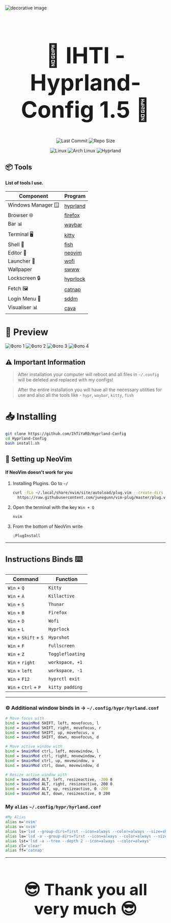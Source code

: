 ![decorative image](https://camo.githubusercontent.com/91cd2f143058a9c8d21ac3d58a70b77e133d24a774fe055ce72a4a366a0f7a1f/68747470733a2f2f692e696d6775722e636f6d2f565a4f796d49662e706e67)

<h1 align="center" style="font-size: 70px; font-weight: bold;">
  💎️ IHTI - Hyprland-Config 1.5 💎️
</h1>
<p align="center">
  <img src="https://img.shields.io/badge/LAST%20COMMIT-July%202025-purple?style=for-the-badge&color=green" alt="Last Commit" />
  <img src="https://img.shields.io/badge/REPO%20SIZE-55%20MiB-gradient?style=for-the-badge&color=ff5733" alt="Repo Size" />
</p>

<p align="center">
  <img src="https://img.shields.io/badge/Linux-black?style=for-the-badge&logo=Linux&logoColor=white" alt="Linux" />
  <img src="https://img.shields.io/badge/Arch-1793D1?style=for-the-badge&logo=ArchLinux&logoColor=white" alt="Arch Linux" />
  <img src="https://img.shields.io/badge/Hyprland-7E42F4?style=for-the-badge&logo=hyprland" alt="Hyprland" />
</p>



## 📦 Tools

#### List of tools I use.


| Component         | Program    |
|-------------------|------------|
| Windows Manager 🪟| [hyprland](https://github.com/hyprwm/Hyprland)  |
| Browser 🌐        | [firefox](https://github.com/topics/firefox-browser) |
| Bar 📊            | [waybar](https://github.com/Alexays/Waybar)      |
| Terminal 🖥️       | [kitty](https://github.com/kovidgoyal/kitty)        |
| Shell 🐚          | [fish](https://github.com/fish-shell/fish-shell) |
| Editor 📝         | [neovim](https://github.com/neovim/neovim)      |
| Launcher 🚀       | [wofi](https://github.com/SimplyCEO/wofi)          |
| Wallpaper         | [swww](https://github.com/SimplyCEO/wofi)          |
| Lockscreen 🔒     | [hyprlock](https://github.com/hyprwm/hyprlock)  |
| Fetch 🖼️          | [catnap](https://github.com/iinsertNameHere/catnip)  |
| Login Menu 🚪     | [sddm](https://github.com/sddm/sddm)          |
| Visualiser 📊     | [cava](https://github.com/karlstav/cava)          |

# 📸️ Preview
![Фото 1](https://files.catbox.moe/dpfzmp.png)
![Фото 2](https://files.catbox.moe/u9q3kh.png)
![Фото 3](https://files.catbox.moe/fz4qm3.png)
![Фото 4](https://files.catbox.moe/ca8q88.png)






## ⚠️ **Important Information**

> After installation your computer will reboot and all files in `~/.config` will be deleted and replaced with my configs!


> After the entire installation you will have all the necessary utilities for use and also all the tools like - `hypr`, `waybar`, `kitty`, `fish` 

# 📥 Installing 

```bash
git clone https://github.com/IhTiYaR0/Hyprland-Config
cd Hyprland-Config
bash install.sh
```




## 📝 Setting up NeoVim

#### If NeoVim doesn't work for you
1. Installing Plugins. Go to `~/`
    ```bash
    curl -fLo ~/.local/share/nvim/site/autoload/plug.vim --create-dirs \
      https://raw.githubusercontent.com/junegunn/vim-plug/master/plug.vim
    ```
2. Open the terminal with the key `Win + Q`
    ```bash
    nvim
    ```
3. From the bottom of NeoVim write
    ```nvim
    :PlugInstall
    ```
---
<h3 style="font-size: 24px; font-weight: bold;">
Instructions Binds ⌨️
</h3>

| Command | Function |
| ------- | -------- |
| `Win` + `Q` | `Kitty` |
| `Win` + `A` | `Killactive` |
| `Win` + `S` | `Thunar` |
| `Win` + `B` | `Firefox` |
| `Win` + `D` | `Wofi` |
| `Win` + `L` | `Hyprlock` |
| `Win` + `Shift` + `S` | `Hyprshot` |
| `Win` + `F` | `Fullscreen` |
| `Win` + `Z` | `Togglefloating` |
| `Win` + `right` | `workspace, +1` |
| `Win` + `left` | `workspace, -1` |
| `Win` + `F12` | `hyprctl exit` |
| `Win` + `Ctrl` + `P` | `kitty padding` |

---

### ⚙️ Additional window binds in  -> `~/.config/hypr/hyrland.conf`
```bash
# Move focus with 
bind = $mainMod SHIFT, left, movefocus, l
bind = $mainMod SHIFT, right, movefocus, r
bind = $mainMod SHIFT, up, movefocus, u
bind = $mainMod SHIFT, down, movefocus, d

# Move active window with 
bind = $mainMod ctrl, left, movewindow, l
bind = $mainMod ctrl, right, movewindow, r
bind = $mainMod ctrl, up, movewindow, u
bind = $mainMod ctrl, down, movewindow, d

# Resize active window with 
bind = $mainMod ALT, left, resizeactive, -200 0
bind = $mainMod ALT, right, resizeactive, 200 0
bind = $mainMod ALT, up, resizeactive, 0 -200
bind = $mainMod ALT, down, resizeactive, 0 200
```

### My `alias` `~/.config/hypr/hyrland.conf`
```bash
#My Alias
alias n='nvim'
alias v='nvim'
alias ls='lsd --group-dirs=first --icon=always --color=always --size=short'
alias la='lsd -a --group-dirs=first --icon=always --color=always --size=short'
alias lst='lsd -a --tree --depth 2 --icon=always --color=always'
alias cl='clear'
alias ff='catnap'
```
---


<h3 align="center" style="font-size: 50px; font-weight: bold;">
 😎️ Thank you all very much 😎️
</h3>
